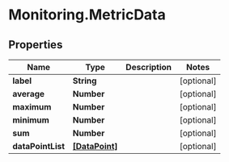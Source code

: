 # Monitoring.MetricData

## Properties
Name | Type | Description | Notes
------------ | ------------- | ------------- | -------------
**label** | **String** |  | [optional] 
**average** | **Number** |  | [optional] 
**maximum** | **Number** |  | [optional] 
**minimum** | **Number** |  | [optional] 
**sum** | **Number** |  | [optional] 
**dataPointList** | [**[DataPoint]**](DataPoint.md) |  | [optional] 


